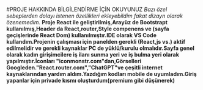 #PROJE HAKKINDA BİLGİLENDİRME İÇİN OKUYUNUZ
*Bazı özel sebeplerden dolayı istenen özellikleri ekleyebildim fakat dizayn olarak özenemedim.*
**Proje React ile geliştirilmiş,Arayüz de Bootstrapt kullanılmış,Header da React,router,Style compenens ve (sayfa geçişlerinde React Dom) kullanılmıştır.IDE olarak VS Code kullandım.Projenin çalışması için panelden gerekli (React,js vs.) aktif edilmelidir ve gerekli kaynaklar PC de yüklü/kurulu olmalıdır.Sayfa genel olarak kadın girişimcilere iş ilanı sunma yeri ve iş bulma yeri olarak yapılmıştır.İconları "iconmonstr.com"dan,Görselleri Googleden."React.router.com","ChatGPT"ve çeşitli internet kaynaklarından yardım aldım.Yazdığım kodları mobile de uyumladım.Giriş yapanlar için privade kısmı oluşturdum(premium gibi düşünerek)**